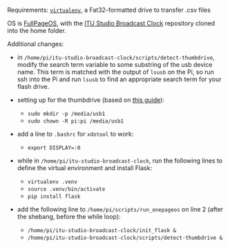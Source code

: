 Requirements: [`virtualenv`](https://virtualenv.pypa.io/), a Fat32-formatted drive to transfer .csv files

OS is [FullPageOS](https://github.com/guysoft/FullPageOS), with the [ITU Studio Broadcast Clock](https://github.com/poulhoi/itu-studio-broadcast-clock) repository cloned into the home folder.

Additional changes:
- in `/home/pi/itu-studio-broadcast-clock/scripts/detect-thumbdrive`,  modify the search term variable to some substring of the usb device name. This term is matched with the output of `lsusb` on the Pi, so run ssh into the Pi and run `lsusb` to find an appropriate search term for your flash drive.
- setting up for the thumbdrive (based on [this guide](https://pimylifeup.com/raspberry-pi-mount-usb-drive/)):
	- `sudo mkdir -p /media/usb1`
	- `sudo chown -R pi:pi /media/usb1`
 - add a line to `.bashrc` for `xdotool` to work:
	 - `export DISPLAY=:0`

- while in `/home/pi/itu-studio-broadcast-clock`, run the following lines to define the virtual environment and install Flask:
	- `virtualenv .venv`
	- `source .venv/bin/activate`
	- `pip install flask`
- add the following line to `/home/pi/scripts/run_onepageos` on line 2 (after the shebang, before the while loop):
	- `/home/pi/itu-studio-broadcast-clock/init_flask &`
	- `/home/pi/itu-studio-broadcast-clock/scripts/detect-thumbdrive &`

 
